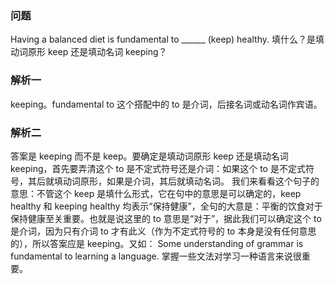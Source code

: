 ### 问题
Having a balanced diet is fundamental to ______ (keep) healthy.
填什么？是填动词原形 keep 还是填动名词 keeping？

### 解析一
keeping。fundamental to 这个搭配中的 to 是介词，后接名词或动名词作宾语。
 
### 解析二
答案是 keeping 而不是 keep。要确定是填动词原形 keep 还是填动名词 keeping，首先要弄清这个 to 是不定式符号还是介词：如果这个 to 是不定式符号，其后就填动词原形，如果是介词，其后就填动名词。
我们来看看这个句子的意思：不管这个 keep 是填什么形式，它在句中的意思是可以确定的，keep healthy 和 keeping healthy 均表示“保持健康”，全句的大意是：平衡的饮食对于保持健康至关重要。也就是说这里的 to 意思是“对于”，据此我们可以确定这个 to 是介词，因为只有介词 to 才有此义（作为不定式符号的 to 本身是没有任何意思的），所以答案应是 keeping。又如：
Some understanding of grammar is fundamental to learning a language. 掌握一些文法对学习一种语言来说很重要。
